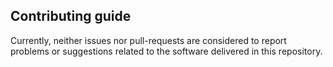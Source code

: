 ## Contributing guide

Currently, neither issues nor pull-requests are considered to report problems or suggestions related to the software delivered in this repository.
